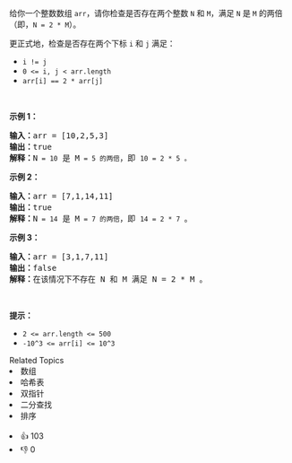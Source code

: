 <p>给你一个整数数组&nbsp;<code>arr</code>，请你检查是否存在两个整数&nbsp;<code>N</code> 和 <code>M</code>，满足&nbsp;<code>N</code>&nbsp;是&nbsp;<code>M</code>&nbsp;的两倍（即，<code>N = 2 * M</code>）。</p>

<p>更正式地，检查是否存在两个下标&nbsp;<code>i</code> 和 <code>j</code> 满足：</p>

<ul> 
 <li><code>i != j</code></li> 
 <li><code>0 &lt;= i, j &lt; arr.length</code></li> 
 <li><code>arr[i] == 2 * arr[j]</code></li> 
</ul>

<p>&nbsp;</p>

<p><strong>示例 1：</strong></p>

<pre><strong>输入：</strong>arr = [10,2,5,3]
<strong>输出：</strong>true
<strong>解释：</strong>N<span><code> = 10</code></span> 是 M<span><code> = 5 的两倍</code></span>，即 <span><code>10 = 2 * 5 。</code></span>
</pre>

<p><strong>示例 2：</strong></p>

<pre><strong>输入：</strong>arr = [7,1,14,11]
<strong>输出：</strong>true
<strong>解释：</strong>N<span><code> = 14</code></span> 是 M<span><code> = 7 的两倍</code></span>，即 <span><code>14 = 2 * 7 </code></span>。
</pre>

<p><strong>示例 3：</strong></p>

<pre><strong>输入：</strong>arr = [3,1,7,11]
<strong>输出：</strong>false
<strong>解释：</strong>在该情况下不存在 N 和 M 满足 N = 2 * M 。
</pre>

<p>&nbsp;</p>

<p><strong>提示：</strong></p>

<ul> 
 <li><code>2 &lt;= arr.length &lt;= 500</code></li> 
 <li><code>-10^3 &lt;= arr[i] &lt;= 10^3</code></li> 
</ul>

<div><div>Related Topics</div><div><li>数组</li><li>哈希表</li><li>双指针</li><li>二分查找</li><li>排序</li></div></div><br><div><li>👍 103</li><li>👎 0</li></div>